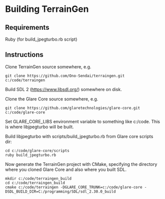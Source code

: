 
# Building TerrainGen


## Requirements

Ruby (for build_jpegturbo.rb script)

## Instructions

Clone TerrainGen source somewhere, e.g.

	git clone https://github.com/Ono-Sendai/terraingen.git c:/code/terraingen

Build SDL 2 (https://www.libsdl.org/) somewhere on disk.

Clone the Glare Core source somewhere, e.g.

	git clone https://github.com/glaretechnologies/glare-core.git c:/code/glare-core

Set GLARE_CORE_LIBS environment variable to something like c:/code.  This is where libjpegturbo will be built.

Build libjpegturbo with scripts/build_jpegturbo.rb from Glare core scripts dir:

	cd c:/code/glare-core/scripts
	ruby build_jpegturbo.rb


Now generate the TerrainGen project with CMake, specifying the directory where you cloned Glare Core and also where you built SDL.

	mkdir c:/code/terraingen_build
	cd c:/code/terraingen_build
	cmake c:/code/terraingen -DGLARE_CORE_TRUNK=c:/code/glare-core -DSDL_BUILD_DIR=C:/programming/SDL/sdl_2.30.0_build
